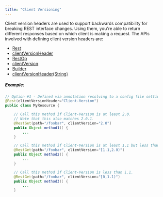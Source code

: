 ```yaml
---
title: "Client Versioning"
---
```


Client version headers are used to support backwards compatibility for breaking REST interface changes.
Using them, you're able to return different responses based on which client is making a request.
The APIs involved with defining client version headers are:
- [Rest](../apidocs/org/apache/juneau/rest/annotation/Rest.html)
- [clientVersionHeader](../apidocs/org/apache/juneau/rest/annotation/Rest.html#clientVersionHeader())
- [RestOp](../apidocs/org/apache/juneau/rest/annotation/RestOp.html)
- [clientVersion](../apidocs/org/apache/juneau/rest/annotation/RestOp.html#clientVersion())
- [Builder](../apidocs/org/apache/juneau/rest/RestContext/Builder.html)
- [clientVersionHeader(String)](../apidocs/org/apache/juneau/rest/RestContext/Builder.html#clientVersionHeader(String))
##### Example:
```java
// Option #1 - Defined via annotation resolving to a config file setting with default value.
@Rest(clientVersionHeader="Client-Version")
public class MyResource {

    // Call this method if Client-Version is at least 2.0.
    // Note that this also matches 2.0.1.
    @RestGet(path="/foobar", clientVersion="2.0")
    public Object method1() {
        ...
    }

    // Call this method if Client-Version is at least 1.1 but less than 2.0.
    @RestGet(path="/foobar", clientVersion="[1.1,2.0)")
    public Object method2() {
        ...
    }

    // Call this method if Client-Version is less than 1.1.
    @RestGet(path="/foobar", clientVersion="[0,1.1)")
    public Object method3() {
        ...
    }
```